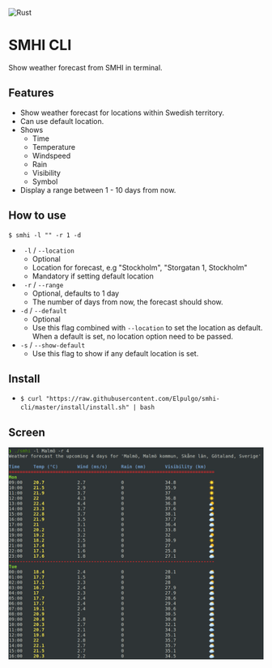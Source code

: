 ![Rust](https://github.com/Elpulgo/smhi-cli/workflows/Rust/badge.svg)

# SMHI CLI
Show weather forecast from SMHI in terminal.

## Features
 + Show weather forecast for locations within Swedish territory.
 + Can use default location.
 + Shows
    + Time
    + Temperature
    + Windspeed
    + Rain 
    + Visibility
    + Symbol
 + Display a range between 1 - 10 days from now.

## How to use
```
$ smhi -l "" -r 1 -d
```
+ ` -l` / `--location`
    + Optional
    + Location for forecast, e.g "Stockholm", "Storgatan 1, Stockholm"
    + Mandatory if setting default location
+ ` -r` / `--range`
    + Optional, defaults to 1 day
    + The number of days from now, the forecast should show.
+ `-d` / `--default`
    + Optional
    + Use this flag combined with `--location` to set the location as default. When a default is set, no location option need to be passed.
+ `-s` / `--show-default`
    + Use this flag to show if any default location is set.

## Install
+ `$ curl "https://raw.githubusercontent.com/Elpulgo/smhi-cli/master/install/install.sh" | bash`

## Screen
<img src="https://github.com/Elpulgo/smhi-cli/blob/master/screen/screenshot.png" width="640">

